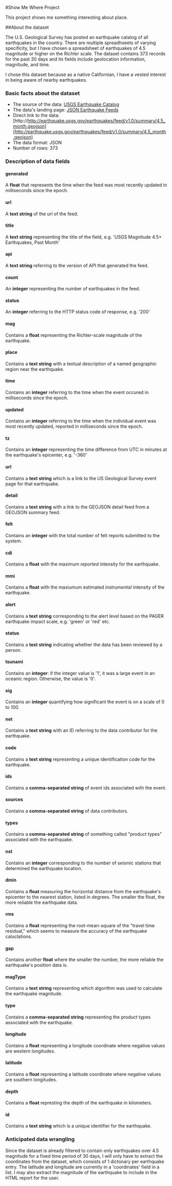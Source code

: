 #Show Me Where Project

This project shows me something interesting about place.

##About the dataset

The U.S. Geological Survey has posted an earthquake catalog of all earthquakes in the country. There are multiple spreadhseets of varying specificity, but I have chosen a spreadsheet of earthquakes of 4.5 magnitude or higher on the Richter scale. The dataset contains 373 records for the past 30 days and its fields include geolocation information, magnitude, and time. 

I chose this dataset because as a native Californian, I have a vested interest in being aware of nearby earthquakes. 

### Basic facts about the dataset
- The source of the data: [USGS Earthquake Catalog](http://earthquake.usgs.gov/fdsnws/event/1/)
- The data's landing page: [JSON Earthquake Feeds](http://earthquake.usgs.gov/earthquakes/feed/v1.0/geojson.php)
- Direct link to the data: [http://http://earthquake.usgs.gov/earthquakes/feed/v1.0/summary/4.5_month.geojson](http://earthquake.usgs.gov/earthquakes/feed/v1.0/summary/4.5_month.geojson)
- The data format: JSON
- Number of rows: 373

### Description of data fields

#### generated

A __float__ that represents the time when the feed was most recently updated in milliseconds since the epoch.

#### url

A __text string__ of the url of the feed.

#### title

A __text string__ representing the title of the field, e.g. 'USGS Magnitude 4.5+ Earthquakes, Past Month'

#### api

A __text string__ referring to the version of API that generated the feed.

#### count

An __integer__ representing the number of earthquakes in the feed.

#### status

An __integer__ referring to the HTTP status code of response, e.g. '200'

#### mag

Contains a __float__ representing the Richter-scale magnitude of the earthquake.

#### place

Contains a __text string__ with a textual description of a named geographic region near the earthquake. 

#### time

Contains an __integer__ referring to the time when the event occured in milliseconds since the epoch.

#### updated

Contains an __integer__ referring to the time when the individual event was most recently updated, reported in milliseconds since the epoch.

#### tz

Contains an __integer__ representing the time difference from UTC in minutes at the earthquake's epicenter, e.g. '-360'

#### url

Contains a __text string__ which is a link to the US Geological Survey event page for that earthquake.

#### detail 

Contains a __text string__ with a link to the GEOJSON detail feed from a GEOJSON summary feed.

#### felt

Contains an __integer__ with the total number of felt reports submitted to the system.

#### cdi

Contains a __float__ with the maximum *reported* intensity for the earthquake.

#### mmi

Contains a __float__ with the maxiumum estimated *instrumental* intensity of the earthquake.

#### alert

Contains a __text string__ corresponding to the alert level based on the PAGER earthquake impact scale, e.g. 'green' or 'red' etc.

#### status

Contains a __text string__ indicating whether the data has been reviewed by a person.

#### tsunami

Contains an __integer__: if the integer value is '1', it was a large event in an oceanic region. Otherwise, the value is '0'.

#### sig

Contains an __integer__ quantifying how significant the event is on a scale of 0 to 100.

#### net

Contains a __text string__ with an ID referring to the data contributor for the earthquake. 

#### code

Contains a __text string__ representing a unique identification code for the earthquake.

#### ids

Contains a __comma-separated string__ of event ids associated with the event.

#### sources

Contains a __comma-separated string__ of data contributors.

#### types

Contains a __comma-separated string__ of something called "product types" associated with the earthquake. 

#### nst

Contains an __integer__ corresponding to the number of seismic stations that determined the earthquake location.

#### dmin

Contains a __float__ measuring the horizontal distance from the earthquake's epicenter to the nearest station, listed in degrees. The smaller the float, the more reliable the earthquake data.

#### rms

Contains a __float__ representing the root-mean-square of the "travel time residual," which seems to measure the accuracy of the earthquake caluclations.

#### gap

Contains another __float__ where the smaller the number, the  more reliable the earthquake's position data is.

#### magType

Contains a __text string__ representing which algorithm was used to calculate the earthquake magnitude.

#### type

Contains a __comma-separated string__ representing the product types associated with the earthquake.

#### longitude

Contains a __float__ representing a longitude coordinate where negative values are western longitudes.

#### latitude

Contains a __float__ representing a latitude coordinate where negative values are southern longitudes.

#### depth

Contains a __float__ represting the depth of the earthquake in kilometers.

#### id

Contains a __text string__ which is a unique identifier for the earthquake.

### Anticipated data wrangling

Since the dataset is already filtered to contain only earthquakes over 4.5 magnitude for a fixed time period of 30 days, I will only have to extract the coordinates from the dataset, which consists of 1 dictonary per earthquake entry. The latitude and longitude are currently in a 'coordinates' field in a list. I may also extract the magnitude of the earthquake to include in the HTML report for the user.